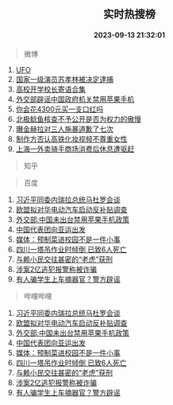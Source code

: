 <div align="center"><h2>实时热搜榜</h2><h4>2023-09-13 21:32:01</h4></div>

> 微博  

1. [UFO](https://s.weibo.com/weibo?q=UFO&t=31&band_rank=1&Refer=top)<br />
2. [国家一级演员苏孝林被决定逮捕](https://s.weibo.com/weibo?q=%23%E5%9B%BD%E5%AE%B6%E4%B8%80%E7%BA%A7%E6%BC%94%E5%91%98%E8%8B%8F%E5%AD%9D%E6%9E%97%E8%A2%AB%E5%86%B3%E5%AE%9A%E9%80%AE%E6%8D%95%23&t=31&band_rank=2&Refer=top)<br />
3. [高校开学校长寄语合集](https://s.weibo.com/weibo?q=%23%E9%AB%98%E6%A0%A1%E5%BC%80%E5%AD%A6%E6%A0%A1%E9%95%BF%E5%AF%84%E8%AF%AD%E5%90%88%E9%9B%86%23&t=31&band_rank=3&Refer=top)<br />
4. [外交部辟谣中国政府机关禁用苹果手机](https://s.weibo.com/weibo?q=%23%E5%A4%96%E4%BA%A4%E9%83%A8%E8%BE%9F%E8%B0%A3%E4%B8%AD%E5%9B%BD%E6%94%BF%E5%BA%9C%E6%9C%BA%E5%85%B3%E7%A6%81%E7%94%A8%E8%8B%B9%E6%9E%9C%E6%89%8B%E6%9C%BA%23&t=31&band_rank=4&Refer=top)<br />
5. [你会花4300元买一支口红吗](https://s.weibo.com/weibo?q=%23%E4%BD%A0%E4%BC%9A%E8%8A%B14300%E5%85%83%E4%B9%B0%E4%B8%80%E6%94%AF%E5%8F%A3%E7%BA%A2%E5%90%97%23&t=31&band_rank=5&Refer=top)<br />
6. [北极鲶鱼核查不予公开是否为权力的傲慢](https://s.weibo.com/weibo?q=%23%E5%8C%97%E6%9E%81%E9%B2%B6%E9%B1%BC%E6%A0%B8%E6%9F%A5%E4%B8%8D%E4%BA%88%E5%85%AC%E5%BC%80%E6%98%AF%E5%90%A6%E4%B8%BA%E6%9D%83%E5%8A%9B%E7%9A%84%E5%82%B2%E6%85%A2%23&t=31&band_rank=6&Refer=top)<br />
7. [曝金赫拉对三人施暴道歉了七次](https://s.weibo.com/weibo?q=%23%E6%9B%9D%E9%87%91%E8%B5%AB%E6%8B%89%E5%AF%B9%E4%B8%89%E4%BA%BA%E6%96%BD%E6%9A%B4%E9%81%93%E6%AD%89%E4%BA%86%E4%B8%83%E6%AC%A1%23&t=31&band_rank=7&Refer=top)<br />
8. [制作方否认高铁化妆视频不尊重女性](https://s.weibo.com/weibo?q=%23%E5%88%B6%E4%BD%9C%E6%96%B9%E5%90%A6%E8%AE%A4%E9%AB%98%E9%93%81%E5%8C%96%E5%A6%86%E8%A7%86%E9%A2%91%E4%B8%8D%E5%B0%8A%E9%87%8D%E5%A5%B3%E6%80%A7%23&t=31&band_rank=8&Refer=top)<br />
9. [上海一外卖骑手商场消费后休息遭驱赶](https://s.weibo.com/weibo?q=%23%E4%B8%8A%E6%B5%B7%E4%B8%80%E5%A4%96%E5%8D%96%E9%AA%91%E6%89%8B%E5%95%86%E5%9C%BA%E6%B6%88%E8%B4%B9%E5%90%8E%E4%BC%91%E6%81%AF%E9%81%AD%E9%A9%B1%E8%B5%B6%23&t=31&band_rank=9&Refer=top)<br />

> 知乎  


> 百度  

1. [习近平同委内瑞拉总统马杜罗会谈](https://www.baidu.com/s?wd=%E4%B9%A0%E8%BF%91%E5%B9%B3%E5%90%8C%E5%A7%94%E5%86%85%E7%91%9E%E6%8B%89%E6%80%BB%E7%BB%9F%E9%A9%AC%E6%9D%9C%E7%BD%97%E4%BC%9A%E8%B0%88&sa=fyb_news&rsv_dl=fyb_news)<br />
2. [欧盟拟对华电动汽车启动反补贴调查](https://www.baidu.com/s?wd=%E6%AC%A7%E7%9B%9F%E6%8B%9F%E5%AF%B9%E5%8D%8E%E7%94%B5%E5%8A%A8%E6%B1%BD%E8%BD%A6%E5%90%AF%E5%8A%A8%E5%8F%8D%E8%A1%A5%E8%B4%B4%E8%B0%83%E6%9F%A5&sa=fyb_news&rsv_dl=fyb_news)<br />
3. [外交部:中国未出台禁用苹果手机政策](https://www.baidu.com/s?wd=%E5%A4%96%E4%BA%A4%E9%83%A8%3A%E4%B8%AD%E5%9B%BD%E6%9C%AA%E5%87%BA%E5%8F%B0%E7%A6%81%E7%94%A8%E8%8B%B9%E6%9E%9C%E6%89%8B%E6%9C%BA%E6%94%BF%E7%AD%96&sa=fyb_news&rsv_dl=fyb_news)<br />
4. [中国代表团向亚运出发](https://www.baidu.com/s?wd=%E4%B8%AD%E5%9B%BD%E4%BB%A3%E8%A1%A8%E5%9B%A2%E5%90%91%E4%BA%9A%E8%BF%90%E5%87%BA%E5%8F%91&sa=fyb_news&rsv_dl=fyb_news)<br />
5. [媒体：预制菜进校园不是一件小事](https://www.baidu.com/s?wd=%E5%AA%92%E4%BD%93%EF%BC%9A%E9%A2%84%E5%88%B6%E8%8F%9C%E8%BF%9B%E6%A0%A1%E5%9B%AD%E4%B8%8D%E6%98%AF%E4%B8%80%E4%BB%B6%E5%B0%8F%E4%BA%8B&sa=fyb_news&rsv_dl=fyb_news)<br />
6. [四川一塔吊作业时倾倒 已致6人死亡](https://www.baidu.com/s?wd=%E5%9B%9B%E5%B7%9D%E4%B8%80%E5%A1%94%E5%90%8A%E4%BD%9C%E4%B8%9A%E6%97%B6%E5%80%BE%E5%80%92+%E5%B7%B2%E8%87%B46%E4%BA%BA%E6%AD%BB%E4%BA%A1&sa=fyb_news&rsv_dl=fyb_news)<br />
7. [与赖小民交往甚密的“老虎”获刑](https://www.baidu.com/s?wd=%E4%B8%8E%E8%B5%96%E5%B0%8F%E6%B0%91%E4%BA%A4%E5%BE%80%E7%94%9A%E5%AF%86%E7%9A%84%E2%80%9C%E8%80%81%E8%99%8E%E2%80%9D%E8%8E%B7%E5%88%91&sa=fyb_news&rsv_dl=fyb_news)<br />
8. [涉案2亿逃犯报警称被诈骗](https://www.baidu.com/s?wd=%E6%B6%89%E6%A1%882%E4%BA%BF%E9%80%83%E7%8A%AF%E6%8A%A5%E8%AD%A6%E7%A7%B0%E8%A2%AB%E8%AF%88%E9%AA%97&sa=fyb_news&rsv_dl=fyb_news)<br />
9. [有人骗学生上车摘器官？警方辟谣](https://www.baidu.com/s?wd=%E6%9C%89%E4%BA%BA%E9%AA%97%E5%AD%A6%E7%94%9F%E4%B8%8A%E8%BD%A6%E6%91%98%E5%99%A8%E5%AE%98%EF%BC%9F%E8%AD%A6%E6%96%B9%E8%BE%9F%E8%B0%A3&sa=fyb_news&rsv_dl=fyb_news)<br />

> 哔哩哔哩  

1. [习近平同委内瑞拉总统马杜罗会谈](https://www.baidu.com/s?wd=%E4%B9%A0%E8%BF%91%E5%B9%B3%E5%90%8C%E5%A7%94%E5%86%85%E7%91%9E%E6%8B%89%E6%80%BB%E7%BB%9F%E9%A9%AC%E6%9D%9C%E7%BD%97%E4%BC%9A%E8%B0%88&sa=fyb_news&rsv_dl=fyb_news)<br />
2. [欧盟拟对华电动汽车启动反补贴调查](https://www.baidu.com/s?wd=%E6%AC%A7%E7%9B%9F%E6%8B%9F%E5%AF%B9%E5%8D%8E%E7%94%B5%E5%8A%A8%E6%B1%BD%E8%BD%A6%E5%90%AF%E5%8A%A8%E5%8F%8D%E8%A1%A5%E8%B4%B4%E8%B0%83%E6%9F%A5&sa=fyb_news&rsv_dl=fyb_news)<br />
3. [外交部:中国未出台禁用苹果手机政策](https://www.baidu.com/s?wd=%E5%A4%96%E4%BA%A4%E9%83%A8%3A%E4%B8%AD%E5%9B%BD%E6%9C%AA%E5%87%BA%E5%8F%B0%E7%A6%81%E7%94%A8%E8%8B%B9%E6%9E%9C%E6%89%8B%E6%9C%BA%E6%94%BF%E7%AD%96&sa=fyb_news&rsv_dl=fyb_news)<br />
4. [中国代表团向亚运出发](https://www.baidu.com/s?wd=%E4%B8%AD%E5%9B%BD%E4%BB%A3%E8%A1%A8%E5%9B%A2%E5%90%91%E4%BA%9A%E8%BF%90%E5%87%BA%E5%8F%91&sa=fyb_news&rsv_dl=fyb_news)<br />
5. [媒体：预制菜进校园不是一件小事](https://www.baidu.com/s?wd=%E5%AA%92%E4%BD%93%EF%BC%9A%E9%A2%84%E5%88%B6%E8%8F%9C%E8%BF%9B%E6%A0%A1%E5%9B%AD%E4%B8%8D%E6%98%AF%E4%B8%80%E4%BB%B6%E5%B0%8F%E4%BA%8B&sa=fyb_news&rsv_dl=fyb_news)<br />
6. [四川一塔吊作业时倾倒 已致6人死亡](https://www.baidu.com/s?wd=%E5%9B%9B%E5%B7%9D%E4%B8%80%E5%A1%94%E5%90%8A%E4%BD%9C%E4%B8%9A%E6%97%B6%E5%80%BE%E5%80%92+%E5%B7%B2%E8%87%B46%E4%BA%BA%E6%AD%BB%E4%BA%A1&sa=fyb_news&rsv_dl=fyb_news)<br />
7. [与赖小民交往甚密的“老虎”获刑](https://www.baidu.com/s?wd=%E4%B8%8E%E8%B5%96%E5%B0%8F%E6%B0%91%E4%BA%A4%E5%BE%80%E7%94%9A%E5%AF%86%E7%9A%84%E2%80%9C%E8%80%81%E8%99%8E%E2%80%9D%E8%8E%B7%E5%88%91&sa=fyb_news&rsv_dl=fyb_news)<br />
8. [涉案2亿逃犯报警称被诈骗](https://www.baidu.com/s?wd=%E6%B6%89%E6%A1%882%E4%BA%BF%E9%80%83%E7%8A%AF%E6%8A%A5%E8%AD%A6%E7%A7%B0%E8%A2%AB%E8%AF%88%E9%AA%97&sa=fyb_news&rsv_dl=fyb_news)<br />
9. [有人骗学生上车摘器官？警方辟谣](https://www.baidu.com/s?wd=%E6%9C%89%E4%BA%BA%E9%AA%97%E5%AD%A6%E7%94%9F%E4%B8%8A%E8%BD%A6%E6%91%98%E5%99%A8%E5%AE%98%EF%BC%9F%E8%AD%A6%E6%96%B9%E8%BE%9F%E8%B0%A3&sa=fyb_news&rsv_dl=fyb_news)<br />
